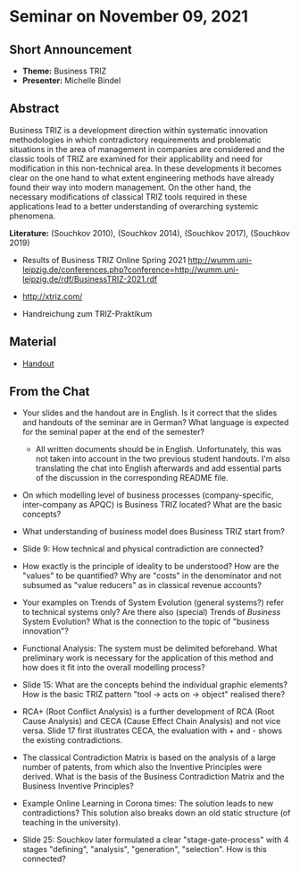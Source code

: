 # Seminar on November 09, 2021

## Short Announcement

* __Theme:__   Business TRIZ
* __Presenter:__ Michelle Bindel

## Abstract

Business TRIZ is a development direction within systematic innovation
methodologies in which contradictory requirements and problematic situations
in the area of management in companies are considered and the classic tools of
TRIZ are examined for their applicability and need for modification in this
non-technical area. In these developments it becomes clear on the one hand to
what extent engineering methods have already found their way into modern
management. On the other hand, the necessary modifications of classical TRIZ
tools required in these applications lead to a better understanding of
overarching systemic phenomena.

__Literature:__ (Souchkov 2010), (Souchkov 2014), (Souchkov 2017), (Souchkov
2019)

- Results of Business TRIZ Online Spring 2021
  <http://wumm.uni-leipzig.de/conferences.php?conference=http://wumm.uni-leipzig.de/rdf/BusinessTRIZ-2021.rdf>
- <http://xtriz.com/>

- Handreichung zum TRIZ-Praktikum

## Material

* [Handout](Handout.pdf)

## From the Chat

- Your slides and the handout are in English.  Is it correct that the slides
  and handouts of the seminar are in German?  What language is expected for
  the seminal paper at the end of the semester?
  
  - All written documents should be in English. Unfortunately, this was not
    taken into account in the two previous student handouts.  I'm also
    translating the chat into English afterwards and add essential parts of
    the discussion in the corresponding README file.

- On which modelling level of business processes (company-specific,
  inter-company as APQC) is Business TRIZ located?  What are the basic
  concepts?

- What understanding of business model does Business TRIZ start from?

- Slide 9: How technical and physical contradiction are connected?

- How exactly is the principle of ideality to be understood? How are the
  "values" to be quantified? Why are "costs" in the denominator and not
  subsumed as "value reducers" as in classical revenue accounts?

- Your examples on Trends of System Evolution (general systems?) refer to
  technical systems only? Are there also (special) Trends of _Business_ System
  Evolution?  What is the connection to the topic of "business innovation"?

- Functional Analysis: The system must be delimited beforehand. What
  preliminary work is necessary for the application of this method and how
  does it fit into the overall modelling process?

- Slide 15: What are the concepts behind the individual graphic elements? How
  is the basic TRIZ pattern "tool -> acts on -> object" realised there?

- RCA+ (Root Conflict Analysis) is a further development of RCA (Root Cause
  Analysis) and CECA (Cause Effect Chain Analysis) and not vice versa. Slide
  17 first illustrates CECA, the evaluation with + and - shows the existing
  contradictions.

- The classical Contradiction Matrix is based on the analysis of a large
  number of patents, from which also the Inventive Principles were derived.
  What is the basis of the Business Contradiction Matrix and the Business
  Inventive Principles?

- Example Online Learning in Corona times: The solution leads to new
  contradictions? This solution also breaks down an old static structure (of
  teaching in the university).

- Slide 25: Souchkov later formulated a clear "stage-gate-process" with 4
  stages "defining", "analysis", "generation", "selection". How is this
  connected?
